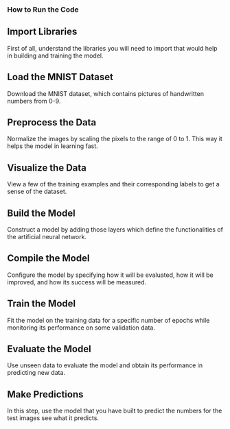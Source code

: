 ### How to Run the Code

## Import Libraries

First of all, understand the libraries you will need to import that would help in building and training the model.

## Load the MNIST Dataset

Download the MNIST dataset, which contains pictures of handwritten numbers from 0-9.

## Preprocess the Data

Normalize the images by scaling the pixels to the range of 0 to 1. This way it helps the model in learning fast.

## Visualize the Data

View a few of the training examples and their corresponding labels to get a sense of the dataset.

## Build the Model

Construct a model by adding those layers which define the functionalities of the artificial neural network.

## Compile the Model

Configure the model by specifying how it will be evaluated, how it will be improved, and how its success will be measured.

## Train the Model

Fit the model on the training data for a specific number of epochs while monitoring its performance on some validation data.

## Evaluate the Model

Use unseen data to evaluate the model and obtain its performance in predicting new data.

## Make Predictions

In this step, use the model that you have built to predict the numbers for the test images see what it predicts.
